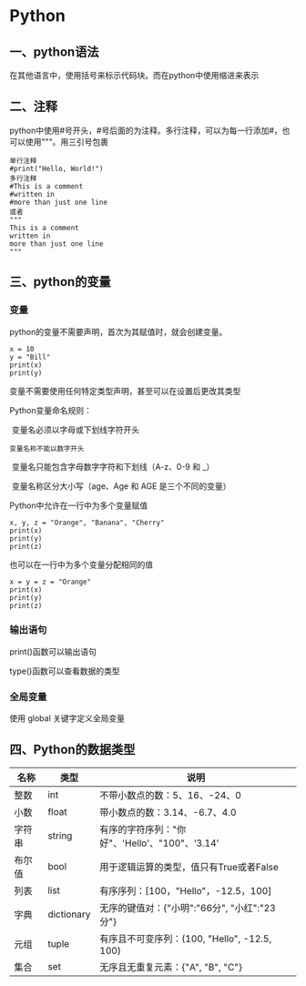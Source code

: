 # Python

## 一、python语法

在其他语言中，使用括号来标示代码块。而在python中使用缩进来表示

## 二、注释

python中使用#号开头，#号后面的为注释。多行注释，可以为每一行添加#，也可以使用"""。用三引号包裹

```
单行注释
#print("Hello, World!")
多行注释
#This is a comment
#written in
#more than just one line
或者
"""
This is a comment
written in 
more than just one line
"""
```

## 三、python的变量

### 变量

python的变量不需要声明，首次为其赋值时，就会创建变量。

```
x = 10
y = "Bill"
print(x)
print(y)
```

变量不需要使用任何特定类型声明，甚至可以在设置后更改其类型

Python变量命名规则：

​	 变量名必须以字母或下划线字符开头 

 	变量名称不能以数字开头 

​	 变量名只能包含字母数字字符和下划线（A-z、0-9 和 _） 

​	 变量名称区分大小写（age、Age 和 AGE 是三个不同的变量） 

Python中允许在一行中为多个变量赋值

```
x, y, z = "Orange", "Banana", "Cherry"
print(x)
print(y)
print(z)
```

也可以在一行中为多个变量分配相同的值

```
x = y = z = "Orange"
print(x)
print(y)
print(z)
```

### 输出语句

print()函数可以输出语句

type()函数可以查看数据的类型

### 全局变量

使用 global  关键字定义全局变量

## 四、Python的数据类型

| 名称   | 类型       | 说明                                           |
| ------ | ---------- | ---------------------------------------------- |
| 整数   | int        | 不带小数点的数：5、16、-24、0                  |
| 小数   | float      | 带小数点的数：3.14、-6.7、4.0                  |
| 字符串 | string     | 有序的字符序列："你好"、'Hello'、"100"、‘3.14’ |
| 布尔值 | bool       | 用于逻辑运算的类型，值只有True或者False        |
| 列表   | list       | 有序序列：[100，"Hello"，-12.5，100]           |
| 字典   | dictionary | 无序的键值对：{"小明":"66分", "小红":"23分"}   |
| 元组   | tuple      | 有序且不可变序列：(100, "Hello", -12.5, 100)   |
| 集合   | set        | 无序且无重复元素：{"A", "B", "C"}              |

